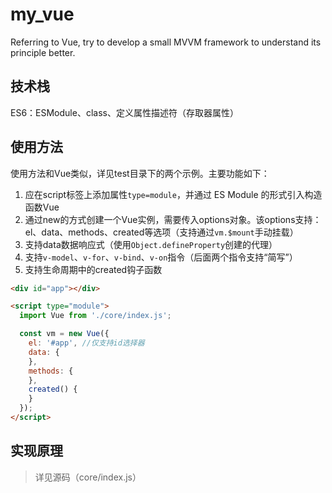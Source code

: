 # my_vue
Referring to Vue, try to develop a small MVVM framework to understand its principle better.

## 技术栈
ES6：ESModule、class、定义属性描述符（存取器属性）

## 使用方法
使用方法和Vue类似，详见test目录下的两个示例。主要功能如下：
1. 应在script标签上添加属性`type=module`，并通过 ES Module 的形式引入构造函数Vue
2. 通过new的方式创建一个Vue实例，需要传入options对象。该options支持：el、data、methods、created等选项（支持通过`vm.$mount`手动挂载）
3. 支持data数据响应式（使用`Object.defineProperty`创建的代理）
4. 支持`v-model`、`v-for`、`v-bind`、`v-on`指令（后面两个指令支持“简写”）
5. 支持生命周期中的created钩子函数

```html
<div id="app"></div>

<script type="module">
  import Vue from './core/index.js';

  const vm = new Vue({
    el: '#app', //仅支持id选择器
    data: {
    },
    methods: {
    },
    created() {
    }
  });
</script>
```

## 实现原理
> 详见源码（core/index.js）
